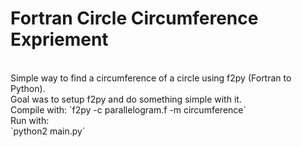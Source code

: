 <h1>Fortran Circle Circumference Expriement</h1><br>
Simple way to find a circumference of a circle using f2py (Fortran to Python).<br>
Goal was to setup f2py and do something simple with it.<br>
Compile with:
`f2py -c parallelogram.f -m circumference`<br>
Run with:<br>
`python2 main.py`<br>

